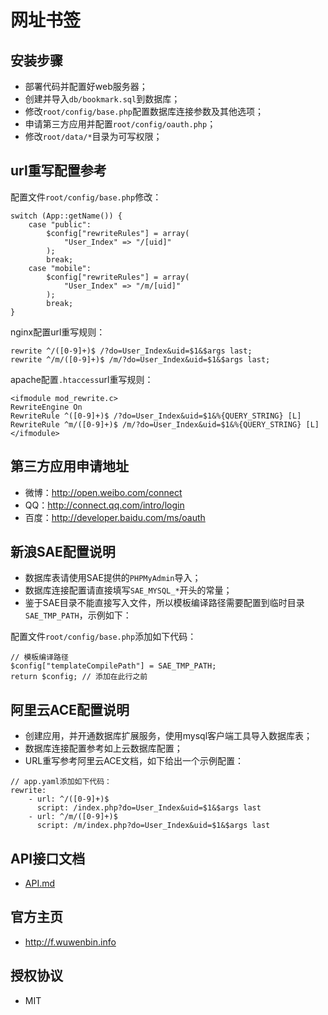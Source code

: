 网址书签
========

## 安装步骤

* 部署代码并配置好web服务器；
* 创建并导入`db/bookmark.sql`到数据库；
* 修改`root/config/base.php`配置数据库连接参数及其他选项；
* 申请第三方应用并配置`root/config/oauth.php`；
* 修改`root/data/*`目录为可写权限；

## url重写配置参考

配置文件`root/config/base.php`修改：

```
switch (App::getName()) {
    case "public":
        $config["rewriteRules"] = array(
            "User_Index" => "/[uid]"
        );
        break;
    case "mobile":
        $config["rewriteRules"] = array(
            "User_Index" => "/m/[uid]"
        );
        break;
}
```

nginx配置url重写规则：

```
rewrite ^/([0-9]+)$ /?do=User_Index&uid=$1&$args last;
rewrite ^/m/([0-9]+)$ /m/?do=User_Index&uid=$1&$args last;
```

apache配置`.htaccess`url重写规则：
```
<ifmodule mod_rewrite.c>
RewriteEngine On
RewriteRule ^([0-9]+)$ /?do=User_Index&uid=$1&%{QUERY_STRING} [L]
RewriteRule ^m/([0-9]+)$ /m/?do=User_Index&uid=$1&%{QUERY_STRING} [L]
</ifmodule>
```

## 第三方应用申请地址

* 微博：<http://open.weibo.com/connect>
* QQ：<http://connect.qq.com/intro/login>
* 百度：<http://developer.baidu.com/ms/oauth>

## 新浪SAE配置说明

* 数据库表请使用SAE提供的`PHPMyAdmin`导入；
* 数据库连接配置请直接填写`SAE_MYSQL_*`开头的常量；
* 鉴于SAE目录不能直接写入文件，所以模板编译路径需要配置到临时目录`SAE_TMP_PATH`，示例如下：

配置文件`root/config/base.php`添加如下代码：

```
// 模板编译路径
$config["templateCompilePath"] = SAE_TMP_PATH;
return $config; // 添加在此行之前
```

## 阿里云ACE配置说明

* 创建应用，并开通数据库扩展服务，使用mysql客户端工具导入数据库表；
* 数据库连接配置参考如上云数据库配置；
* URL重写参考阿里云ACE文档，如下给出一个示例配置：

```
// app.yaml添加如下代码：
rewrite:
    - url: ^/([0-9]+)$
      script: /index.php?do=User_Index&uid=$1&$args last
    - url: ^/m/([0-9]+)$
      script: /m/index.php?do=User_Index&uid=$1&$args last
```

## API接口文档

* [API.md](API.md)

## 官方主页

* <http://f.wuwenbin.info>

## 授权协议

* MIT

